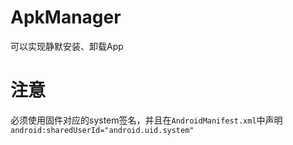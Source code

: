 # ApkManager

可以实现静默安装、卸载App

# 注意

必须使用固件对应的system签名，并且在`AndroidManifest.xml`中声明`android:sharedUserId="android.uid.system"`